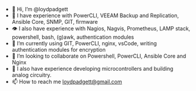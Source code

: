 - 👋 Hi, I’m @loydpadgett
- 👀 I have experience with PowerCLI, VEEAM Backup and Replication, Ansible Core, SNMP, GIT, firmware
- 👁️ I also have experience with Nagios, Nagvis, Prometheus, LAMP stack, powershell, bash, (g)awk, authentication modules
- 🌱 I’m currently using GIT, PowerCLI, nginx, vsCode, writing authentication modules for encryption
- 💞️ I’m looking to collaborate on Powershell, PowerCLI, Ansible Core and Nginx
- 💌 I also have experience developing microcontrollers and building analog circuitry. 
- 📫 How to reach me loydpadgett@gmail.com

<!---
loydpadgett/loydpadgett is a ✨ special ✨ repository because its `README.md` (this file) appears on your GitHub profile.
You can click the Preview link to take a look at your changes.
--->
